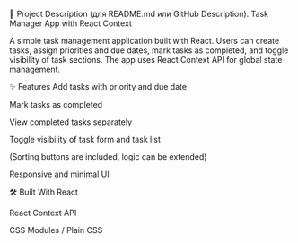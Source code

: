 📝 Project Description (для README.md или GitHub Description):
Task Manager App with React Context

A simple task management application built with React. Users can create tasks, assign priorities and due dates, mark tasks as completed, and toggle visibility of task sections. The app uses React Context API for global state management.

✨ Features
Add tasks with priority and due date

Mark tasks as completed

View completed tasks separately

Toggle visibility of task form and task list

(Sorting buttons are included, logic can be extended)

Responsive and minimal UI

🛠️ Built With
React

React Context API

CSS Modules / Plain CSS
